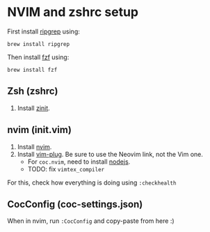 # NVIM and zshrc setup

First install [ripgrep](https://github.com/BurntSushi/ripgrep#installation)
using:
```
brew install ripgrep
```

Then install [fzf](https://github.com/junegunn/fzf) using:
```
brew install fzf
```

## Zsh (zshrc)

1. Install [zinit](https://github.com/zdharma/zinit).

## nvim (init.vim)

1. Install [nvim](https://github.com/neovim/neovim/wiki/Installing-Neovim).
2. Install [vim-plug](https://github.com/junegunn/vim-plug). Be sure to use the
   Neovim link, not the Vim one.
    - For `coc.nvim`, need to install [nodejs](https://nodejs.org/en/download/).
    - TODO: fix `vimtex_compiler`

For this, check how everything is doing using `:checkhealth`

## CocConfig (coc-settings.json)

When in nvim, run `:CocConfig` and copy-paste from here :)
